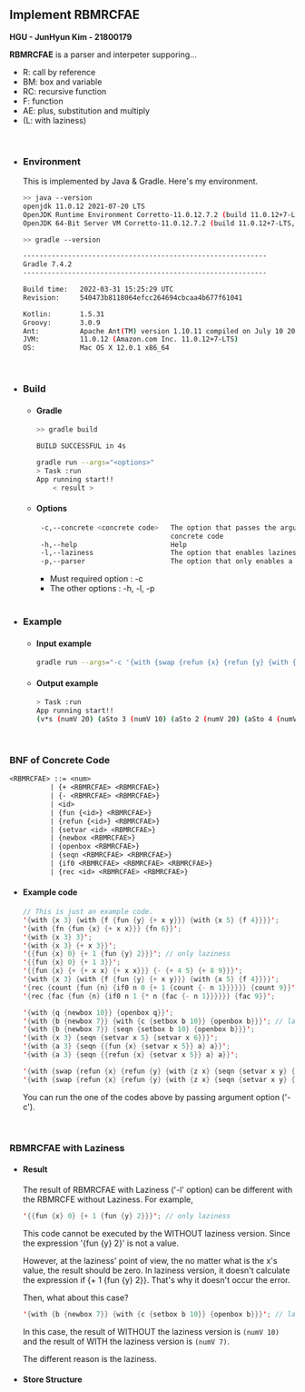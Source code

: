 ## Implement RBMRCFAE

**HGU - JunHyun Kim - 21800179**

**RBMRCFAE** is a parser and interpeter supporing...

- R: call by reference
- BM: box and variable
- RC: recursive function
- F: function
- AE: plus, substitution and multiply
- (L: with laziness)
<br>


- ### Environment

  This is implemented by Java & Gradle. Here's my environment.

  ```bash
  >> java --version
  openjdk 11.0.12 2021-07-20 LTS
  OpenJDK Runtime Environment Corretto-11.0.12.7.2 (build 11.0.12+7-LTS)
  OpenJDK 64-Bit Server VM Corretto-11.0.12.7.2 (build 11.0.12+7-LTS, mixed mode)
  ```

  ```bash
  >> gradle --version
  
  ------------------------------------------------------------
  Gradle 7.4.2
  ------------------------------------------------------------
  
  Build time:   2022-03-31 15:25:29 UTC
  Revision:     540473b8118064efcc264694cbcaa4b677f61041
  
  Kotlin:       1.5.31
  Groovy:       3.0.9
  Ant:          Apache Ant(TM) version 1.10.11 compiled on July 10 2021
  JVM:          11.0.12 (Amazon.com Inc. 11.0.12+7-LTS)
  OS:           Mac OS X 12.0.1 x86_64
  ```
  <br>
  
- ### Build

  - #### Gradle

    ```bash
    >> gradle build
    
    BUILD SUCCESSFUL in 4s
    ```

    ````bash
    gradle run --args="<options>"
    > Task :run
    App running start!!
    	< result >
    ````

  - #### Options

    ````bash
     -c,--concrete <concrete code>   The option that passes the argument for a
                                     concrete code
     -h,--help                       Help
     -l,--laziness                   The option that enables laziness
     -p,--parser                     The option that only enables a parser
    ````

    - Must required option
      : -c 
    - The other options
      : -h, -l, -p
  <br>


- ### Example

  - #### Input example

    ```bash
    gradle run --args="-c '{with {swap {refun {x} {refun {y} {with {z x} {seqn {setvar x y} {setvar y z}}}}}} {with {a 10} {with {b 20} {seqn {{swap a} b} a}}}}'"
    ```

  - #### Output example

    ```bash
    > Task :run
    App running start!!
    (v*s (numV 20) (aSto 3 (numV 10) (aSto 2 (numV 20) (aSto 4 (numV 10) (aSto 3 (numV 20) (aSto 2 (numV 10) (aSto 1 (refclosV x (refun y (app (fun z (seqn (setvar x (id y)) (setvar y (id z)))) (id x))) (mtSub)) (mtSto))))))))
    ```
<br>


### BNF of Concrete Code

```tex
<RBMRCFAE> ::= <num>
	      | {+ <RBMRCFAE> <RBMRCFAE>}
	      | {- <RBMRCFAE> <RBMRCFAE>}
	      | <id>
	      | {fun {<id>} <RBMRCFAE>}
	      | {refun {<id>} <RBMRCFAE>}
	      | {setvar <id> <RBMRCFAE>}
	      | {newbox <RBMRCFAE>}
	      | {openbox <RBMRCFAE>}
	      | {seqn <RBMRCFAE> <RBMRCFAE>}
	      | {if0 <RBMRCFAE> <RBMRCFAE> <RBMRCFAE>}
	      | {rec <id> <RBMRCFAE> <RBMRCFAE>}
```
- #### Example code

  ```java
  // This is just an example code.
  '{with {x 3} {with {f {fun {y} {+ x y}}} {with {x 5} {f 4}}}}';
  '{with {fn {fun {x} {+ x x}}} {fn 6}}';
  '{with {x 3} 3}';
  '{with {x 3} {+ x 3}}';
  '{{fun {x} 0} {+ 1 {fun {y} 2}}}'; // only laziness
  '{{fun {x} 0} {+ 1 3}}';
  '{{fun {x} {+ {+ x x} {+ x x}}} {- {+ 4 5} {+ 8 9}}}';
  '{with {x 3} {with {f {fun {y} {+ x y}}} {with {x 5} {f 4}}}}';
  '{rec {count {fun {n} {if0 n 0 {+ 1 {count {- n 1}}}}}} {count 9}}';
  '{rec {fac {fun {n} {if0 n 1 {* n {fac {- n 1}}}}}} {fac 9}}';
  
  '{with {q {newbox 10}} {openbox q}}';
  '{with {b {newbox 7}} {with {c {setbox b 10}} {openbox b}}}'; // laziness
  '{with {b {newbox 7}} {seqn {setbox b 10} {openbox b}}}';
  '{with {x 3} {seqn {setvar x 5} {setvar x 6}}}';
  '{with {a 3} {seqn {{fun {x} {setvar x 5}} a} a}}';
  '{with {a 3} {seqn {{refun {x} {setvar x 5}} a} a}}';
  
  '{with {swap {refun {x} {refun {y} {with {z x} {seqn {setvar x y} {setvar y z}}}}}} {with {a 10} {with {b 20} {seqn {{swap a} b} b}}}}';
  '{with {swap {refun {x} {refun {y} {with {z x} {seqn {setvar x y} {setvar y z}}}}}} {with {a 10} {with {b 20} {seqn {{swap a} b} a}}}}';
  
  ```

  You can run the one of the codes above by passing argument option ('-c').
  
  

<br>


### RBMRCFAE with Laziness

- #### Result

  The result of RBMRCFAE with Laziness ('-l' option) can be different with the RBMRCFE without Laziness.
  For example,

  ```java
  '{{fun {x} 0} {+ 1 {fun {y} 2}}}'; // only laziness
  ```

  This code cannot be executed by the WITHOUT laziness version.
  Since the expression '{fun {y} 2}' is not a value.

  However, at the laziness' point of view, the no matter what is the x's value, the result should be zero.
  In laziness version, it doesn't calculate the expression if {+ 1 {fun {y} 2}}.
  That's why it doesn't occur the error.

  

  Then, what about this case?

  ```java
  '{with {b {newbox 7}} {with {c {setbox b 10}} {openbox b}}}'; // laziness
  ```

  In this case, the result of WITHOUT the laziness version is `(numV 10)` and the result of WITH the laziness version is `(numV 7)`.

  The different reason is the laziness.

- #### Store Structure
